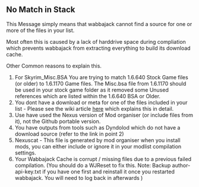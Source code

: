 ## No Match in Stack

This Message simply means that wabbajack cannot find a source for one or more of the files in your list.

Most often this is caused by a lack of harddrive space during compliation which prevents wabbajack from extracting everything to build its download cache. 

Other Common reasons to explain this.

1. For Skyrim_Misc.BSA You are trying to match 1.6.640 Stock Game files (or older) to 1.6.1170 Game files. The Misc.bsa file from 1.6.1170 should be used in your stock game folder as it removed some Unused references which are listed within the 1.6.640 BSA or Older.
2. You dont have a download or meta for one of the files included in your list - Please see the wiki article [here](https://wiki.wabbajack.org/modlist_author_documentation/Pre-Compilation.html?highlight=everything%20must%20have%20a%20source#everything-comes-from-somewhere) which explains this in detail.
3. Use have used the Nexus version of Mod organiser (or include files from it), not the Github portable version.
4. You have outputs from tools such as Dyndolod which do not have a download source (refer to the link in point 2)
5. Nexuscat - This file is generated by mod organiser when you install mods, you can either include or ignore it in your modlist compilation settings.
6. Your Wabbajack Cache is corrupt / missing files due to a previous failed compilation. (You should do a WJReset to fix this. Note: Backup author-api-key.txt if you have one first and reinstall it once you restarted wabbajack. You will need to log back in afterwards )
